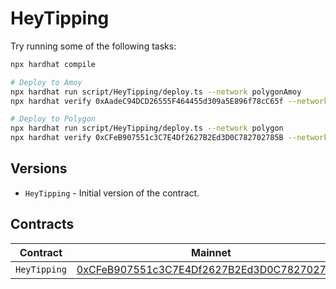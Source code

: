 # HeyTipping

Try running some of the following tasks:

```sh
npx hardhat compile

# Deploy to Amoy
npx hardhat run script/HeyTipping/deploy.ts --network polygonAmoy
npx hardhat verify 0xAadeC94DCD26555F464455d309a5E896f78cC65f --network polygonAmoy

# Deploy to Polygon
npx hardhat run script/HeyTipping/deploy.ts --network polygon
npx hardhat verify 0xCFeB907551c3C7E4Df2627B2Ed3D0C782702785B --network polygon
```

## Versions

- `HeyTipping` - Initial version of the contract.

## Contracts

| Contract     | Mainnet                                                                                                                         | Amoy                                                                                                                         |
| ------------ | ------------------------------------------------------------------------------------------------------------------------------- | ---------------------------------------------------------------------------------------------------------------------------- |
| `HeyTipping` | [0xCFeB907551c3C7E4Df2627B2Ed3D0C782702785B](https://www.oklink.com/polygon/address/0xCFeB907551c3C7E4Df2627B2Ed3D0C782702785B) | [0xAadeC94DCD26555F464455d309a5E896f78cC65f](https://www.oklink.com/amoy/address/0xAadeC94DCD26555F464455d309a5E896f78cC65f) |
